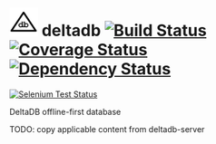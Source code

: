 <img src="https://raw.githubusercontent.com/delta-db/deltadb/master/deltadb.png" alt="DeltaDB" width="50" height="50" /> deltadb [![Build Status](https://travis-ci.org/delta-db/deltadb.svg)](https://travis-ci.org/delta-db/deltadb) [![Coverage Status](https://coveralls.io/repos/delta-db/deltadb/badge.svg?branch=master&service=github)](https://coveralls.io/github/delta-db/deltadb?branch=master) [![Dependency Status](https://david-dm.org/delta-db/deltadb.svg)](https://david-dm.org/delta-db/deltadb)
===
[![Selenium Test Status](https://saucelabs.com/browser-matrix/deltadb-user.svg)](https://saucelabs.com/u/deltadb-user)

DeltaDB offline-first database

TODO: copy applicable content from deltadb-server

